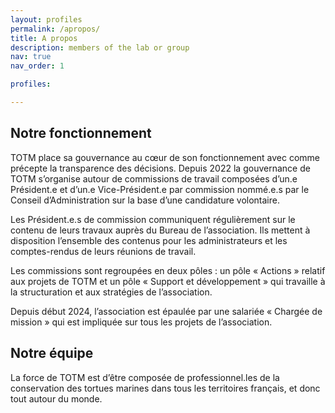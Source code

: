 ```yaml
---
layout: profiles
permalink: /apropos/
title: A propos
description: members of the lab or group
nav: true
nav_order: 1

profiles:

---
```


## Notre fonctionnement

TOTM place sa gouvernance au cœur de son fonctionnement avec comme précepte la transparence des décisions. Depuis 2022 la gouvernance de TOTM s’organise autour de commissions de travail composées d’un.e Président.e et d’un.e Vice-Président.e par commission nommé.e.s par le Conseil d’Administration sur la base d’une candidature volontaire.

Les Président.e.s de commission communiquent régulièrement sur le contenu de leurs travaux auprès du Bureau de l’association. Ils mettent à disposition l’ensemble des contenus pour les administrateurs et les comptes-rendus de leurs réunions de travail.

Les commissions sont regroupées en deux pôles : un pôle « Actions » relatif aux projets de TOTM et un pôle « Support et développement » qui travaille à la structuration et aux stratégies de l’association.

Depuis début 2024, l’association est épaulée par une salariée « Chargée de mission » qui est impliquée sur tous les projets de l’association.

## Notre équipe 

La force de TOTM est d’être composée de professionnel.les de la conservation des tortues marines dans tous les territoires français, et donc tout autour du monde. 
